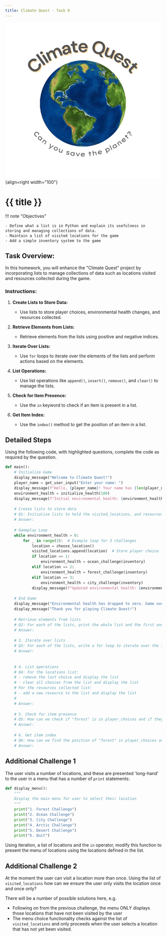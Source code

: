 ```yaml
---
title: Climate Quest - Task 9
---
```


![](../../../assets/images/climate-quest.png){align=right width="100"}

# {{ title }}

!!! note  "Objectives"

    - Define what a list is in Python and explain its usefulness in storing and managing collections of data.
    - Maintain a list of visited locations for the game
    - Add a simple inventory system to the game
    
## Task Overview:

In this homework, you will enhance the "Climate Quest" project by incorporating lists to manage collections of data such as locations visited and resources collected during the game.

### Instructions:

1. **Create Lists to Store Data:**

    - Use lists to store player choices, environmental health changes, and resources collected.

2. **Retrieve Elements from Lists:**
   
    - Retrieve elements from the lists using positive and negative indices.

3. **Iterate Over Lists:**
   
    - Use `for` loops to iterate over the elements of the lists and perform actions based on the elements.

4. **List Operations:**
   
    - Use list operations like `append()`, `insert()`, `remove()`, and `clear()` to manage the lists.

5. **Check for Item Presence:**
   
    - Use the `in` keyword to check if an item is present in a list.

6. **Get Item Index:**
    
    - Use the `index()` method to get the position of an item in a list.

## Detailed Steps

Using the following code, with highlighted questions, complete the code as required by the question.

```python hl_lines="9-10 30-31 34-35 39-45 48-49 52-53"
def main():
    # Initialize Game
    display_message("Welcome to Climate Quest!")
    player_name = get_user_input("Enter your name: ")
    display_message(f"Hello, {player_name}! Your name has {len(player_name)} characters.")
    environment_health = initialize_health(100)
    display_message(f"Initial environmental health: {environment_health}")
    
    # Create lists to store data
    # Q1: Initialise lists to hold the visited_locations, and resources_collected
    # Answer:

    # Gameplay Loop
    while environment_health > 0:
        for _ in range(3):  # Example loop for 3 challenges
            location = choose_location()
            visited_locations.append(location)  # Store player choice
            if location == 1:
                environment_health = ocean_challenge(inventory)
            elif location == 2:
                environment_health = forest_challenge(inventory)
            elif location == 3:
                environment_health = city_challenge(inventory)
            display_message(f"Updated environmental health: {environment_health}")

    # End Game
    display_message("Environmental health has dropped to zero. Game over!")
    display_message("Thank you for playing Climate Quest!")
    
    # Retrieve elements from lists
    # Q2: For each of the lists, print the whole list and the first and last items in these lists
    # Answer:
    
    # 3. Iterate over lists
    # Q3: For each of the lists, write a for loop to iterate over the list and display each element?
    # Answer:

    
    # 4. List operations
    # Q4: For the locations list:
    # - remove the last choice and display the list
    # - clear all choices from the list and display the list
    # For the resources collected list:
    # - add a new resource to the list and display the list
    #
    # Answer:
    
    # 5. Check for item presence
    # Q5: How can we check if "forest" is in player_choices and if they have collected solar panels for their inventory?
    # Answer:
    
    # 6. Get item index
    # Q6: How can we find the position of "forest" in player_choices and solar panels in the inventory?
    # Answer:
```    

## Additional Challenge 1

The user visits a number of locations, and these are presented 'long-hand' to the user in a menu that has a number of `print` statements:

```python
def display_menu():
    """
    Display the main menu for user to select their location
    """
    print("1. Forest Challenge")
    print("2. Ocean Challenge")
    print("3. City Challenge")
    print("4. Arctic Challenge")
    print("5. Desert Challenge")
    print("6. Quit")
```

Using iteration, a list of locations and the `in` operator, modify this function to present the menu of locations using the locations defined in the list. 

## Additional Challenge 2

At the moment the user can visit a location more than once.  Using the list of `visited_locations` how can we ensure the user only visits the location once and once only?

There will be a number of possible solutions here, e.g.

- Following on from the previous challenge, the menu ONLY displays those locations that have not been visited by the user
- The menu choice functionality checks against the list of `visited_locations` and only proceeds when the user selects a location that has not yet been visited.